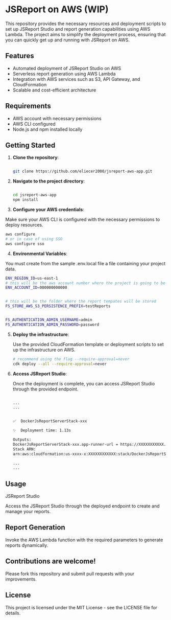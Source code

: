 # JSReport on AWS (WIP)

This repository provides the necessary resources and deployment scripts to set up JSReport Studio and report generation capabilities using AWS Lambda. The project aims to simplify the deployment process, ensuring that you can quickly get up and running with JSReport on AWS.

## Features

- Automated deployment of JSReport Studio on AWS
- Serverless report generation using AWS Lambda
- Integration with AWS services such as S3, API Gateway, and CloudFormation
- Scalable and cost-efficient architecture

## Requirements

- AWS account with necessary permissions
- AWS CLI configured
- Node.js and npm installed locally

## Getting Started

1. **Clone the repository**:

   ```sh

   git clone https://github.com/eliecer2000/jsreport-aws-app.git
   ```

2. **Navigate to the project directory**:

   ```sh

   cd jsreport-aws-app
   npm install

   ```

3. **Configure your AWS credentials**:

Make sure your AWS CLI is configured with the necessary permissions to deploy resources.

```sh
aws configure
# or in case of using SSO
aws configure sso
```

4. **Environmental Variables**:

You must create from the sample .env.local file a file containing your project data.

```sh
ENV_REGION_ID=us-east-1
# this will be the aws account number where the project is going to be deployed
ENV_ACCOUNT_ID=000000000000


# this will be the folder where the report tempates will be stored
FS_STORE_AWS_S3_PERSISTENCE_PREFIX=testReports


FS_AUTHENTICATION_ADMIN_USERNAME=admin
FS_AUTHENTICATION_ADMIN_PASSWORD=password

```

5. **Deploy the infrastructure**:

   Use the provided CloudFormation template or deployment scripts to set up the infrastructure on AWS.

   ```sh
   # recommend using the flag --require-approval=never
   cdk deploy --all --require-approval=never

   ```

6. **Access JSReport Studio**:

   Once the deployment is complete, you can access JSReport Studio through the provided endpoint.

   ```sh

   ...
   ...


   ✅  DockerJsReportServerStack-xxx

   ✨  Deployment time: 1.13s

   Outputs:
   DockerJsReportServerStack-xxx.app-runner-url = https://XXXXXXXXXXX.us-east-1.awsapprunner.com # this is the endpoint
   Stack ARN:
   arn:aws:cloudformation:us-xxxx-x:XXXXXXXXXXXX:stack/DockerJsReportServerStack-xxx

   ...
   ...


   ```

## Usage

JSReport Studio

Access the JSReport Studio through the deployed endpoint to create and manage your reports.

## Report Generation

Invoke the AWS Lambda function with the required parameters to generate reports dynamically.

## Contributions are welcome!

Please fork this repository and submit pull requests with your improvements.

## License

This project is licensed under the MIT License - see the LICENSE file for details.
